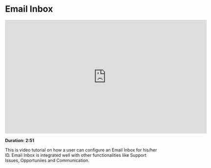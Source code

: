 <!-- add-breadcrumbs -->
# Email Inbox

<iframe width="660" height="371" src="https://www.youtube.com/embed/KkKwtRwGvKw" frameborder="0" allowfullscreen></iframe>

**Duration: 2:51**

This is video tutorial on how a user can configure an Email Inbox for his/her ID. Email Inbox is integrated well with other functionalities like Support Issues, Opportuniies and Communication.